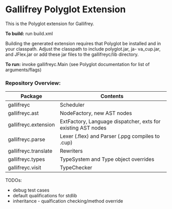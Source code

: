 # Gallifrey Polyglot Extension

This is the Polyglot extension for Gallifrey.

**To build:** run build.xml

Building the generated extension requires that Polyglot be installed and in your
classpath.  Adjust the classpath to include polyglot.jar, ja-
va_cup.jar, and JFlex.jar or add these jar files to the gallifreyc/lib directory.

**To run:** invoke gallifreyc.Main (see Polyglot documentation for list of arguments/flags)

### Repository Overview:

| Package                | Contents                                                      |
|------------------------|---------------------------------------------------------------|
| gallifreyc             | Scheduler                                                     |
| gallifreyc.ast         | NodeFactory, new AST nodes                                    |
| gallifreyc.extension   | ExtFactory, Language dispatcher, exts for existing AST nodes  |
| gallifreyc.parse       | Lexer (.flex) and Parser (.ppg compiles to .cup)              |
| gallifreyc.translate   | Rewriters                                                     |
| gallifreyc.types       | TypeSystem and Type object overrides                          |
| gallifreyc.visit       | TypeChecker                                                   |


TODOs:
- debug test cases
- default qualifications for stdlib
- inheritance - qualfication checking/method override

